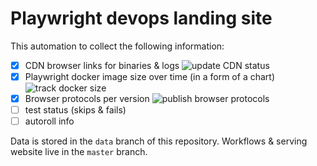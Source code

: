 # Playwright devops landing site

This automation to collect the following information:
- [x] CDN browser links for binaries & logs ![update CDN status](https://github.com/aslushnikov/devops.aslushnikov.com/workflows/update%20CDN%20status/badge.svg)
- [x] Playwright docker image size over time (in a form of a chart) ![track docker size](https://github.com/aslushnikov/devops.aslushnikov.com/workflows/track%20docker%20size/badge.svg)
- [x] Browser protocols per version ![publish browser protocols](https://github.com/aslushnikov/devops.aslushnikov.com/workflows/publish%20browser%20protocols/badge.svg)
- [ ] test status (skips & fails)
- [ ] autoroll info

Data is stored in the `data` branch of this repository. Workflows & serving
website live in the `master` branch.
